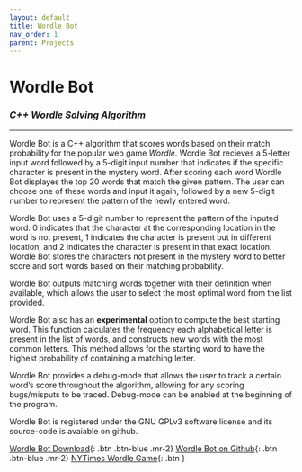 ```yaml
---
layout: default
title: Wordle Bot
nav_order: 1
parent: Projects
---
```


# Wordle Bot 

### *C++ Wordle Solving Algorithm*

---

Wordle Bot is a C++ algorithm that scores words based on their match probability for the popular web game *Wordle*. Wordle Bot recieves a 5-letter input word followed by a 5-digit input number that indicates if the specific character is present in the mystery word. After scoring each word Wordle Bot displayes the top 20 words that match the given pattern. The user can choose one of these words and input it again, followed by a new 5-digit number to represent the pattern of the newly entered word.

Wordle Bot uses a 5-digit number to represent the pattern of the inputed word. 0 indicates that the character at the corresponding location in the word is not present, 1 indicates the character is present but in different location, and 2 indicates the character is present in that exact location. Wordle Bot stores the characters not present in the mystery word to better score and sort words based on their matching probability.

Wordle Bot outputs matching words together with their definition when available, which allows the user to select the most optimal word from the list provided.

Wordle Bot also has an **experimental** option to compute the best starting word. This function calculates the frequency each alphabetical letter is present in the list of words, and constructs new words with the most common letters. This method allows for the starting word to have the highest probability of containing a matching letter.

Wordle Bot provides a debug-mode that allows the user to track a certain word’s score throughout the algorithm, allowing for any scoring bugs/misputs to be traced. Debug-mode can be enabled at the beginning of the program.

Wordle Bot is registered under the GNU GPLv3 software license and its source-code is avaiable on github.

[Wordle Bot Download](https://github.com/vladi443/wordle-dictionary-solver/blob/main/README.md){: .btn .btn-blue .mr-2}
[Wordle Bot on Github](https://github.com/vladi443/wordle-dictionary-solver/blob/main/README.md){: .btn .btn-blue .mr-2}
[NYTimes Wordle Game](https://www.nytimes.com/games/wordle/index.html){: .btn }

